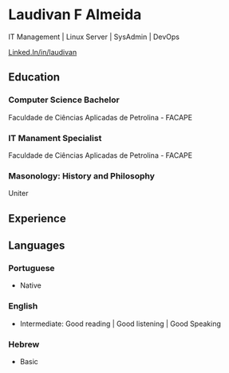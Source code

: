 # Laudivan F Almeida
IT Management | Linux Server | SysAdmin | DevOps

[Linked.In/in/laudivan](https://www.linkedin.com/in/laudivan)

## Education
### Computer Science Bachelor
Faculdade de Ciências Aplicadas de Petrolina - FACAPE

### IT Manament Specialist
Faculdade de Ciências Aplicadas de Petrolina - FACAPE

### Masonology: History and Philosophy
Uniter

## Experience

## Languages
### Portuguese
* Native

### English
* Intermediate: Good reading | Good listening | Good Speaking

### Hebrew
* Basic 
